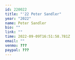 ```yaml
---
id: 220022
title: "'22 Peter Sandler"
year: "2022"
name: Peter Sandler
bio: ""
link: ""
time: 2022-09-09T16:51:58.781Z
email: ""
venmo: ???
paypal: ???
---
```

